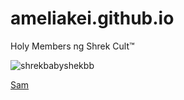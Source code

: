 # ameliakei.github.io
Holy Members ng Shrek Cult™

![shrekbabyshekbb](https://cdn.fansshare.com/images/donkeyfromshrek/wallpapers-shrek-forever-after-sad-215262407.jpg)

[Sam](https://www.youtube.com/watch?v=GX3X9PmQOHY)



